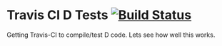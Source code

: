 Travis CI D Tests [![Build Status](https://travis-ci.org/dymk/travis-d-tests.png?branch=master)](https://travis-ci.org/dymk/travis-d-tests)
=================

Getting Travis-CI to compile/test D code. Lets see how well this works.
